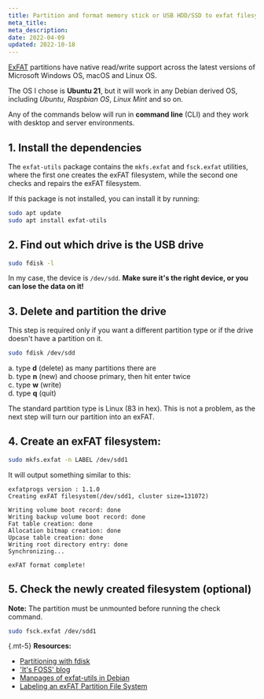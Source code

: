 ```yaml
---
title: Partition and format memory stick or USB HDD/SSD to exfat filesystem
meta_title: 
meta_description: 
date: 2022-04-09
updated: 2022-10-18
---
```


[ExFAT](https://en.wikipedia.org/wiki/ExFAT) partitions have native read/write support across the latest versions of Microsoft Windows OS, macOS and Linux OS.

The OS I chose is **Ubuntu 21**, but it will work in any Debian derived OS, including *Ubuntu*, *Raspbian OS*, *Linux Mint* and so on.

Any of the commands below will run in **command line** (CLI) and they work with desktop and server environments.

## 1. Install the dependencies

The `exfat-utils` package contains the `mkfs.exfat` and `fsck.exfat` utilities, where the first one creates the exFAT filesystem, while the second one checks and repairs the exFAT filesystem.

If this package is not installed, you can install it by running:

```bash
sudo apt update
sudo apt install exfat-utils
```

## 2. Find out which drive is the USB drive

```bash
sudo fdisk -l
```

In my case, the device is `/dev/sdd`. **Make sure it's the right device, or you can lose the data on it!**

## 3. Delete and partition the drive

This step is required only if you want a different partition type or if the drive doesn't have a partition on it.

```bash
sudo fdisk /dev/sdd
```

a. type **d** (delete) as many partitions there are  
b. type **n** (new) and choose primary, then hit enter twice  
c. type **w** (write)  
d. type **q** (quit)  

The standard partition type is Linux (83 in hex). This is not a problem, as the next step will turn our partition into an exFAT.

## 4. Create an exFAT filesystem:

```bash
sudo mkfs.exfat -n LABEL /dev/sdd1
```

It will output something similar to this:

```text
exfatprogs version : 1.1.0
Creating exFAT filesystem(/dev/sdd1, cluster size=131072)

Writing volume boot record: done
Writing backup volume boot record: done
Fat table creation: done
Allocation bitmap creation: done
Upcase table creation: done
Writing root directory entry: done
Synchronizing...

exFAT format complete!
```

## 5. Check the newly created filesystem (optional)

**Note:** The partition must be unmounted before running the check command.

```bash
sudo fsck.exfat /dev/sdd1
```

{.mt-5}
**Resources:**
- [Partitioning with fdisk](https://tldp.org/HOWTO/Partition/fdisk_partitioning.html)
- ['It's FOSS' blog](https://itsfoss.com/format-exfat-linux/)
- [Manpages of exfat-utils in Debian](https://manpages.debian.org/wheezy/exfat-utils/index.html)
- [Labeling an exFAT Partition File System](https://blog.khmersite.net/2021/04/labeling-exfat-partition/)
